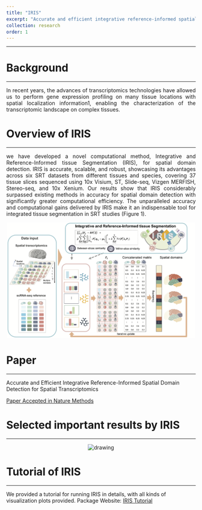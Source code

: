 ```yaml
---
title: "IRIS"
excerpt: "Accurate and efficient integrative reference-informed spatial domain detection for spatial transcriptomics.<br/><img src='/images/IRIS_NM_2024_logo.png' width='200'>"
collection: research
order: 1
---
```


------
# Background
------
<p style="text-align: justify">
In recent years, the advances of transcriptomics technologies have allowed us to perform gene expression profiling on many tissue locations with spatial localization information1, enabling the characterization of the transcriptomic landscape on complex tissues. 
</p>


# Overview of IRIS
------
<p style="text-align: justify">
we have developed a novel computational method, Integrative and Reference-Informed tissue Segmentation (IRIS), for spatial domain detection. IRIS is accurate, scalable, and robust, showcasing its advantages across six SRT datasets from different tissues and species, covering 37 tissue slices sequenced using 10x Visium, ST, Slide-seq, Vizgen MERFISH, Stereo-seq, and 10x Xenium. Our results show that IRIS considerably surpassed existing methods in accuracy for spatial domain detection with significantly greater computational efficiency. The unparalleled accuracy and computational gains delivered by IRIS make it an indispensable tool for integrated tissue segmentation in SRT studies (Figure 1). 
</p>
<div style="text-align: center;">
  <img src="/images/IRIS_NM_2024.png" alt="drawing" width="500"/>
</div>


# Paper
------
Accurate and Efficient Integrative Reference-Informed Spatial Domain Detection for Spatial Transcriptomics

[Paper Accepted in Nature Methods]()

# Selected important results by IRIS
------
<p style="text-align: justify">
</p>
<div style="text-align: center;">
  <img src="/images/IRIS_NM_2024_Figure6.jpg" alt="drawing" width="500"/>
</div>


# Tutorial of IRIS
------
We provided a tutorial for running IRIS in details, with all kinds of visualization plots provided. 
Package Website: [IRIS Tutorial](https://yingma0107.github.io/IRIS/)




